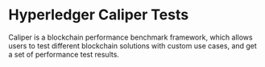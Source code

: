 # Hyperledger Caliper Tests

Caliper is a blockchain performance benchmark framework, which allows users to test different blockchain solutions with custom use cases,
and get a set of performance test results.
